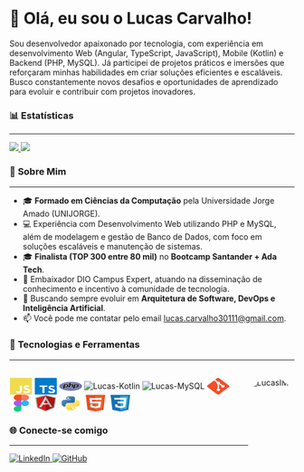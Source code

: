 # 👋 Olá, eu sou o Lucas Carvalho!

<p>
  Sou desenvolvedor apaixonado por tecnologia, com experiência em desenvolvimento Web (Angular, TypeScript, JavaScript), Mobile (Kotlin) e Backend (PHP, MySQL). Já participei de projetos práticos e imersões que reforçaram minhas habilidades em criar soluções eficientes e escaláveis. Busco constantemente novos desafios e oportunidades de aprendizado para evoluir e contribuir com projetos inovadores.
</p>

<h3>📊 <b>Estatísticas</b></h3>

---

<div align="left">
  <a href="https://github.com/LucasBorgesDeCarvalho">
    <img height="150em" src="https://github-readme-stats.vercel.app/api?username=LucasBCarvalho&show_icons=true&theme=tokyonight&include_all_commits=true&count_private=true"/>
    <img height="150em" src="https://github-readme-stats.vercel.app/api/top-langs/?username=LucasBCarvalho&layout=compact&langs_count=7&theme=tokyonight"/>
  </a>
</div>

<h3>📌 <b>Sobre Mim</b></h3>

---
- 🎓 **Formado em Ciências da Computação** pela Universidade Jorge Amado (UNIJORGE).  
- 💻 Experiência com Desenvolvimento Web utilizando PHP e MySQL, além de modelagem e gestão de Banco de Dados, com foco em soluções escaláveis e manutenção de sistemas. 
- 🎓 **Finalista (TOP 300 entre 80 mil)** no **Bootcamp Santander + Ada Tech**.
- 🌟 Embaixador DIO Campus Expert, atuando na disseminação de conhecimento e incentivo à comunidade de tecnologia.
- 🚀 Buscando sempre evoluir em **Arquitetura de Software, DevOps e Inteligência Artificial**.
- 📫 Você pode me contatar pelo email <a href="mailto:lucas.carvalho30111@gmail.com">lucas.carvalho30111@gmail.com</a>.

<h3>🚀 <b>Tecnologias e Ferramentas</b></h3>

---

<div style="display: inline_block"><br>
  <img align="center" alt="Lucas-Js" height="30" width="40" src="https://raw.githubusercontent.com/devicons/devicon/master/icons/javascript/javascript-plain.svg">
  <img align="center" alt="Lucas-TS" height="30" width="40" src="https://raw.githubusercontent.com/devicons/devicon/master/icons/typescript/typescript-plain.svg">
  <img align="center" alt="Lucas-PHP" height="30" width="40" src="https://raw.githubusercontent.com/devicons/devicon/master/icons/php/php-original.svg">
  <img align="center" alt="Lucas-Kotlin" height="30" width="40" src="https://cdn.freebiesupply.com/logos/thumbs/2x/kotlin-1-logo.png">
  <img align="center" alt="Lucas-MySQL" height="30" width="40" src="https://cdn.jsdelivr.net/gh/devicons/devicon/icons/mysql/mysql-original.svg">
   <img align="right" alt="LucasIMG" height="170" style="border-radius:50px;" src="https://i.pinimg.com/736x/9a/80/55/9a8055a960ffabf28a6378d44913ae82.jpg">
  <img align="center" alt="Lucas-Git" height="30" width="40" src="https://raw.githubusercontent.com/devicons/devicon/master/icons/git/git-original.svg">
  <img align="center" alt="Lucas-Figma" height="30" width="40" src="https://raw.githubusercontent.com/devicons/devicon/master/icons/figma/figma-original.svg">
  <img align="center" alt="Lucas-Angular" height="30" width="40" src="https://raw.githubusercontent.com/devicons/devicon/master/icons/angularjs/angularjs-original.svg">
  <img align="center" alt="Lucas-Python" height="30" width="40" src="https://raw.githubusercontent.com/devicons/devicon/master/icons/python/python-original.svg">
  <img align="center" alt="Lucas-HTML" height="30" width="40" src="https://raw.githubusercontent.com/devicons/devicon/master/icons/html5/html5-original.svg">
  <img align="center" alt="Lucas-CSS" height="30" width="40" src="https://raw.githubusercontent.com/devicons/devicon/master/icons/css3/css3-original.svg">
</div>

<h3>🌐 <b>Conecte-se comigo</b></h3>

---

<div>
  <a href="https://www.linkedin.com/in/lucas-carvalho-95207732b">
    <img src="https://img.shields.io/badge/-LinkedIn-%230A66C2?style=for-the-badge&logo=linkedin&logoColor=white" alt="LinkedIn">
  </a>
  <a href="https://github.com/LucasBCarvalho">
    <img src="https://img.shields.io/badge/-GitHub-%23181717?style=for-the-badge&logo=github&logoColor=white" alt="GitHub">
  </a>
</div>





